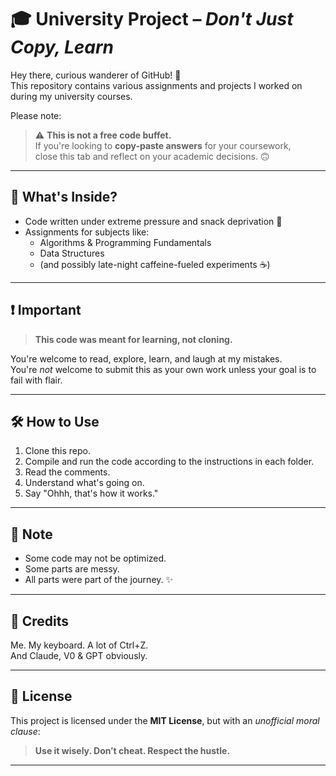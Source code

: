 # 🎓 University Project – *Don't Just Copy, Learn*

Hey there, curious wanderer of GitHub! 👀  
This repository contains various assignments and projects I worked on during my university courses.

Please note:

> ⚠️ **This is not a free code buffet.**  
> If you're looking to **copy-paste answers** for your coursework,  
> close this tab and reflect on your academic decisions. 🙃

---

## 📂 What's Inside?

- Code written under extreme pressure and snack deprivation 🥲
- Assignments for subjects like:
  - Algorithms & Programming Fundamentals
  - Data Structures
  - (and possibly late-night caffeine-fueled experiments ☕)

---

## ❗ Important

> **This code was meant for learning, not cloning.**

You're welcome to read, explore, learn, and laugh at my mistakes.  
You're *not* welcome to submit this as your own work unless your goal is to fail with flair.

---

## 🛠 How to Use

1. Clone this repo.
2. Compile and run the code according to the instructions in each folder.
3. Read the comments.
4. Understand what's going on.
5. Say "Ohhh, that's how it works."

---

## 🧹 Note

- Some code may not be optimized.
- Some parts are messy.
- All parts were part of the journey. ✨

---

## 🙏 Credits

Me. My keyboard. A lot of Ctrl+Z.  
And Claude, V0 & GPT obviously.

---

## 📜 License

This project is licensed under the **MIT License**, but with an *unofficial moral clause*:  
> **Use it wisely. Don’t cheat. Respect the hustle.**

---
